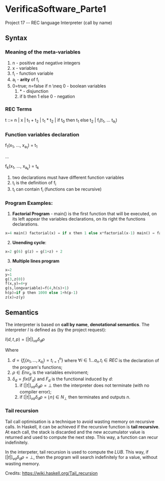 # VerificaSoftware_Parte1
Project 17 -- REC language Interpreter (call by name)
## Syntax
### Meaning of the meta-variables
1. n \- positive and negative integers
2. x \- variables
3. f<sub>i</sub> \- function variable
4. a<sub>i</sub> \- **arity** of f<sub>i</sub>
5. 0=true; n=false if n \neq 0 \- boolean variables
   1. \* \- disjunction
   2. if b then 1 else 0 \- negation 


### REC Terms
t ::= n | x | t<sub>1</sub> + t<sub>2</sub> | t<sub>1</sub> * t<sub>2</sub> | if t<sub>0</sub> then t<sub>1</sub> else t<sub>2</sub> | f<sub>i</sub>(t<sub>1</sub>, ... t<sub>a<sub>i</sub></sub>)

### Function variables declaration
f<sub>1</sub>(x<sub>1</sub>, ..., x<sub>a<sub>1</sub></sub>) = t<sub>1</sub>

...

f<sub>k</sub>(x<sub>1</sub>, ..., x<sub>a<sub>k</sub></sub>) = t<sub>k</sub>

1. two declarations must have different function variables
2. t<sub>i</sub> is the definition of f<sub>i</sub>
3. t<sub>i</sub> can contain f<sub>i</sub> (functions can be recursive)

### Program Examples:
1. **Factorial Program** - main() is the first function that will be executed, on its
left appear the variables declarations, on its right the functions declarations.

```Python
x=4 main() factorial(x) = if x then 1 else x*factorial(x-1) main() = factorial(x+1)
```

2. **Unending cycle**:

```Python
x=2 g(6) g(z) = g(1+z) + 2
```

3. **Multiple lines program**

```Python
x=2
y=1
g(3,z(0))
f(x,y)=4+y 
g(s,longvariable)=f(4,h(s)+1) 
h(p)=if p then 1000 else 1+h(p-1) 
z(x)=z(y)
```

## Semantics
The interpreter is based on **call by name**, **denotational semantics**.
The interpreter *I* is defined as (by the project request):

$I(d, t, p)=[|t|]_{va}\delta_d\rho$

Where
   1. $d=\{f_i (x_1,..., x_{a_i})=t_{i=1}^n\}$ where $\forall i\in 1...a_n.t_i\in REC$ is the declaration of the program's functions;
   2. $\rho \in Env_a$ is the variables enviroment;
   3. $\delta_d=fix(F_d)$ and $F_d$ is the functional induced by $d$:
      1. if $[|t|]_{va}\delta_d\rho=\perp$ then the interpreter does not terminate (with no compiler error);
      2. if $[|t|]_{va}\delta_d\rho=\lfloor n \rfloor \in N_{\perp}$ then terminates and outputs $n$.

### Tail recursion
Tail call optimisation is a technique to avoid wasting memory on recursive calls. In Haskell, it can be achieved if the recursive function is **tail recursive**. At each call, the stack is discarded and the new accumulator value is returned and used to compute the next step. This way, a function can recur indefinitely.

In the interpeter, tail recursion is used to compute the $LUB$. This way, if $[|t|]_{va}\delta_d\rho=\perp$, then the program will search indefinitely for a value, without wasting memory.

Credits: https://wiki.haskell.org/Tail_recursion